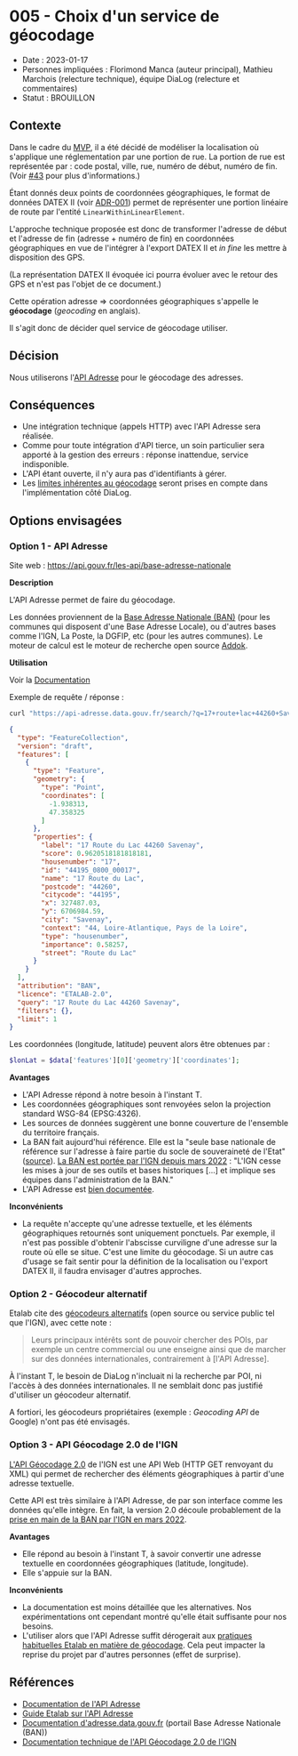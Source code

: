# 005 - Choix d'un service de géocodage

* Date : 2023-01-17
* Personnes impliquées : Florimond Manca (auteur principal), Mathieu Marchois (relecture technique), équipe DiaLog (relecture et commentaires)
* Statut : BROUILLON <!-- [BROUILLON|ACCEPTÉ|REJETÉ|DÉPRÉCIÉ] -->

## Contexte

Dans le cadre du [MVP](https://github.com/MTES-MCT/dialog/milestone/1), il a été décidé de modéliser la localisation où s'applique une réglementation par une portion de rue. La portion de rue est représentée par : code postal, ville, rue, numéro de début, numéro de fin. (Voir [#43](https://github.com/MTES-MCT/dialog/issues/43) pour plus d'informations.)

Étant donnés deux points de coordonnées géographiques, le format de données DATEX II (voir [ADR-001](./001_exchangeformat.md)) permet de représenter une portion linéaire de route par l'entité `LinearWithinLinearElement`.

L'approche technique proposée est donc de transformer l'adresse de début et l'adresse de fin (adresse + numéro de fin) en coordonnées géographiques en vue de l'intégrer à l'export DATEX II et _in fine_ les mettre à disposition des GPS.

(La représentation DATEX II évoquée ici pourra évoluer avec le retour des GPS et n'est pas l'objet de ce document.)

Cette opération adresse => coordonnées géographiques s'appelle le **géocodage** (_geocoding_ en anglais).

Il s'agit donc de décider quel service de géocodage utiliser.

## Décision

Nous utiliserons l'[API Adresse](https://adresse.data.gouv.fr/api-doc/adresse) pour le géocodage des adresses.

## Conséquences

* Une intégration technique (appels HTTP) avec l'API Adresse sera réalisée.
* Comme pour toute intégration d'API tierce, un soin particulier sera apporté à la gestion des erreurs : réponse inattendue, service indisponible.
* L'API étant ouverte, il n'y aura pas d'identifiants à gérer.
* Les [limites inhérentes au géocodage](https://guides.etalab.gouv.fr/apis-geo/1-api-adresse.html#les-limites-du-geocodage) seront prises en compte dans l'implémentation côté DiaLog.

## Options envisagées

### Option 1 - API Adresse

Site web : https://api.gouv.fr/les-api/base-adresse-nationale

**Description**

L'API Adresse permet de faire du géocodage.

Les données proviennent de la [Base Adresse Nationale (BAN)](https://adresse.data.gouv.fr/) (pour les communes qui disposent d'une Base Adresse Locale), ou d'autres bases comme l'IGN, La Poste, la DGFIP, etc (pour les autres communes). Le moteur de calcul est le moteur de recherche open source [Addok](https://github.com/addok/addok).

**Utilisation**

Voir la [Documentation](https://adresse.data.gouv.fr/api-doc/adresse)

Exemple de requête / réponse :

```bash
curl "https://api-adresse.data.gouv.fr/search/?q=17+route+lac+44260+Savenay&limit=1&autocomplete=0" 
```

```json
{
  "type": "FeatureCollection",
  "version": "draft",
  "features": [
    {
      "type": "Feature",
      "geometry": {
        "type": "Point",
        "coordinates": [
          -1.938313,
          47.358325
        ]
      },
      "properties": {
        "label": "17 Route du Lac 44260 Savenay",
        "score": 0.9620518181818181,
        "housenumber": "17",
        "id": "44195_0800_00017",
        "name": "17 Route du Lac",
        "postcode": "44260",
        "citycode": "44195",
        "x": 327487.03,
        "y": 6706984.59,
        "city": "Savenay",
        "context": "44, Loire-Atlantique, Pays de la Loire",
        "type": "housenumber",
        "importance": 0.58257,
        "street": "Route du Lac"
      }
    }
  ],
  "attribution": "BAN",
  "licence": "ETALAB-2.0",
  "query": "17 Route du Lac 44260 Savenay",
  "filters": {},
  "limit": 1
}
```

Les coordonnées (longitude, latitude) peuvent alors être obtenues par :

```php
$lonLat = $data['features'][0]['geometry']['coordinates'];
```

**Avantages**

* L'API Adresse répond à notre besoin à l'instant T.
* Les coordonnées géographiques sont renvoyées selon la projection standard WSG-84 (EPSG:4326).
* Les sources de données suggèrent une bonne couverture de l'ensemble du territoire français.
* La BAN fait aujourd'hui référence. Elle est la "seule base nationale de référence sur l'adresse à faire partie du socle de souveraineté de l'Etat" ([source](https://doc.adresse.data.gouv.fr/)). [La BAN est portée par l'IGN depuis mars 2022](https://www.ign.fr/espace-presse/la-base-adresse-nationale-franchit-de-nouvelles-etapes/) : "L'IGN cesse les mises à jour de ses outils et bases historiques [...] et implique ses équipes dans l'administration de la BAN."
* L'API Adresse est [bien documentée](https://adresse.data.gouv.fr/api-doc/adresse).

**Inconvénients**

* La requête n'accepte qu'une adresse textuelle, et les éléments géographiques retournés sont uniquement ponctuels. Par exemple, il n'est pas possible d'obtenir l'abscisse curviligne d'une adresse sur la route où elle se situe. C'est une limite du géocodage. Si un autre cas d'usage se fait sentir pour la définition de la localisation ou l'export DATEX II, il faudra envisager d'autres approches.

### Option 2 - Géocodeur alternatif

Etalab cite des [géocodeurs alternatifs](https://guides.etalab.gouv.fr/apis-geo/1-api-adresse.html#geocodeurs-alternatifs) (open source ou service public tel que l'IGN), avec cette note :

> Leurs principaux intérêts sont de pouvoir chercher des POIs, par exemple un centre commercial ou une enseigne ainsi que de marcher sur des données internationales, contrairement à [l'API Adresse].

À l'instant T, le besoin de DiaLog n'incluait ni la recherche par POI, ni l'accès à des données internationales. Il ne semblait donc pas justifié d'utiliser un géocodeur alternatif.

A fortiori, les géocodeurs propriétaires (exemple : _Geocoding API_ de Google) n'ont pas été envisagés.

### Option 3 - API Géocodage 2.0 de l'IGN

[L'API Géocodage 2.0](https://geoservices.ign.fr/documentation/services/api-et-services-ogc/service-de-geocodage-20) de l'IGN est une API Web (HTTP GET renvoyant du XML) qui permet de rechercher des éléments géographiques à partir d'une adresse textuelle.

Cette API est très similaire à l'API Adresse, de par son interface comme les données qu'elle intègre. En fait, la version 2.0 découle probablement de la [prise en main de la BAN par l'IGN en mars 2022](https://www.ign.fr/espace-presse/la-base-adresse-nationale-franchit-de-nouvelles-etapes).

**Avantages**

* Elle répond au besoin à l'instant T, à savoir convertir une adresse textuelle en coordonnées géographiques (latitude, longitude).
* Elle s'appuie sur la BAN.

**Inconvénients**

* La documentation est moins détaillée que les alternatives. Nos expérimentations ont cependant montré qu'elle était suffisante pour nos besoins.
* L'utiliser alors que l'API Adresse suffit dérogerait aux [pratiques habituelles Etalab en matière de géocodage](https://guides.etalab.gouv.fr/apis-geo/1-api-adresse.html). Cela peut impacter la reprise du projet par d'autres personnes (effet de surprise).

## Références

* [Documentation de l'API Adresse](https://adresse.data.gouv.fr/api-doc/adresse)
* [Guide Etalab sur l'API Adresse](https://guides.etalab.gouv.fr/apis-geo/1-api-adresse.html)
* [Documentation d'adresse.data.gouv.fr](https://doc.adresse.data.gouv.fr/) (portail Base Adresse Nationale (BAN))
* [Documentation technique de l'API Géocodage 2.0 de l'IGN](https://geoservices.ign.fr/documentation/services/api-et-services-ogc/geocodage-20/doc-technique-api-geocodage)
